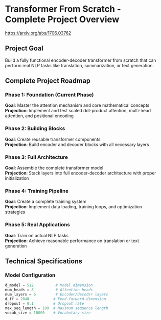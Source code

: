 # Transformer From Scratch - Complete Project Overview

https://arxiv.org/abs/1706.03762


## Project Goal
Build a fully functional encoder-decoder transformer from scratch that can perform real NLP tasks like translation, summarization, or text generation.

## Complete Project Roadmap

### Phase 1: Foundation (Current Phase)
**Goal**: Master the attention mechanism and core mathematical concepts  
**Projection**: Implement and test scaled dot-product attention, multi-head attention, and positional encoding

### Phase 2: Building Blocks
**Goal**: Create reusable transformer components  
**Projection**: Build encoder and decoder blocks with all necessary layers

### Phase 3: Full Architecture
**Goal**: Assemble the complete transformer model  
**Projection**: Stack layers into full encoder-decoder architecture with proper initialization

### Phase 4: Training Pipeline
**Goal**: Create a complete training system  
**Projection**: Implement data loading, training loops, and optimization strategies

### Phase 5: Real Applications
**Goal**: Train on actual NLP tasks  
**Projection**: Achieve reasonable performance on translation or text generation

## Technical Specifications

### Model Configuration
```python
d_model = 512          # Model dimension
num_heads = 8          # Attention heads
num_layers = 6         # Encoder/decoder layers
d_ff = 2048           # Feed-forward dimension
dropout = 0.1         # Dropout rate
max_seq_length = 100  # Maximum sequence length
vocab_size = 10000    # Vocabulary size